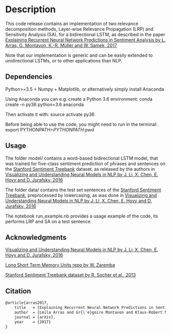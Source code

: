
# Description

This code release contains an implementation of two relevance decomposition methods, Layer-wise Relevance Propagation (LRP) and Sensitivity Analysis (SA), for a bidirectional LSTM, as described in the paper [Explaining Recurrent Neural Network Predictions in Sentiment Analysis by L. Arras, G. Montavon, K.-R. Müller and W. Samek, 2017](https://arxiv.org/)

Note that our implementation is generic and can be easily extended to unidirectional LSTMs, or to other applications than NLP.



## Dependencies

Python>=3.5 + Numpy + Matplotlib, or alternatively simply install Anaconda

Using Anaconda you can e.g. create a Python 3.6 environment: conda create -n py36 python=3.6 anaconda

Then activate it with: source activate py36

Before being able to use the code, you might need to run in the terminal: export PYTHONPATH=$PYTHONPATH:$pwd



## Usage

The folder model/ contains a word-based bidirectional LSTM model, that was trained for five-class sentiment prediction of phrases and sentences on the [Stanford Sentiment Treebank](https://nlp.stanford.edu/sentiment/index.html) dataset, as released by the authors in [Visualizing and Understanding Neural Models in NLP by J. Li, X. Chen, E. Hovy and D. Jurafsky, 2016](https://github.com/jiweil/Visualizing-and-Understanding-Neural-Models-in-NLP)

The folder data/ contains the test set sentences of the [Stanford Sentiment Treebank](https://nlp.stanford.edu/sentiment/index.html), preprocessed by lowercasing, as was done in [Visualizing and Understanding Neural Models in NLP by J. Li, X. Chen, E. Hovy and D. Jurafsky, 2016](https://github.com/jiweil/Visualizing-and-Understanding-Neural-Models-in-NLP)

The notebook run_example.nb provides a usage example of the code, its performs LRP and SA on a test sentence.



## Acknowledgments

[Visualizing and Understanding Neural Models in NLP by J. Li, X. Chen, E. Hovy and D. Jurafsky, 2016](https://github.com/jiweil/Visualizing-and-Understanding-Neural-Models-in-NLP)

[Long Short Term Memory Units repo by W. Zaremba](https://github.com/wojzaremba/lstm)

[Stanford Sentiment Treebank dataset by R. Socher et al., 2013](https://nlp.stanford.edu/sentiment/index.html)



## Citation

```latex
@article{arras2017,
    title   = {Explaining Recurrent Neural Network Predictions in Sentiment Analysis},
    author  = {Leila Arras and Gr{\'e}goire Montavon and Klaus-Robert M{\"u}ller and Wojciech Samek},
    journal = {arXiv},
    year    = {2017}
}
